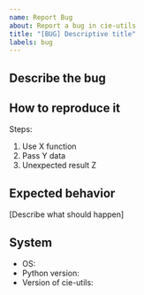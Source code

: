 ```yaml
---
name: Report Bug
about: Report a bug in cie-utils
title: "[BUG] Descriptive title"
labels: bug
---
```


## Describe the bug

## How to reproduce it

Steps:

1. Use X function
2. Pass Y data
3. Unexpected result Z

## Expected behavior

[Describe what should happen]

## System

- OS:
- Python version:
- Version of cie-utils:
